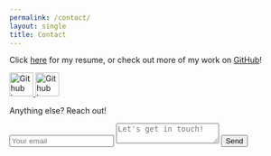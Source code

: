 ```yaml
---
permalink: /contact/
layout: single
title: Contact
---
```



Click <a href="../assets/documents/resume.pdf" target="_blank">here</a> for my resume, or check out more of my work on [GitHub](https://www.github.com/jonwithers)!  


<a href="https://github.com/jonwithers?tab=repositories">
 <img src="/portfolio/assets/images/github.png" alt="Github logo" style="width:42px;height:42px;border:0;">
</a>

<a href="https://linkedin.com/in/jon-withers">
 <img src="/portfolio/assets/images/linkedin.svg" alt="Github logo" style="width:42px;height:42px;border:0;">
</a>

Anything else? Reach out!

<form action="https://formspree.io/jon.s.withers@gmail.com" method="post">
  <input type="email" name="_replyto" placeholder="Your email">
  <textarea name="body" placeholder="Let's get in touch!"></textarea>
  <input type="submit" value="Send">
</form>
